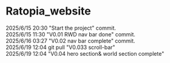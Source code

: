 # Ratopia_website

2025/6/15 20:30 "Start the project" commit. <br>
2025/6/15 11:30 "V0.01 RWD nav bar done" commit. <br>
2025/6/16 03:27 "V0.02 nav bar complete" commit. <br>
2025/6/19 12:04 git pull "V0.033 scroll-bar" <br>
2025/6/19 12:04 "V0.04 hero section& world section complete" <br>
